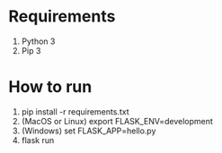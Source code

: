 # Requirements
1. Python 3
2. Pip 3

# How to run
1. pip install -r requirements.txt
2. (MacOS or Linux) export FLASK_ENV=development
2. (Windows) set FLASK_APP=hello.py
3. flask run